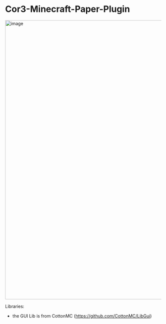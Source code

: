 # Cor3-Minecraft-Paper-Plugin

<img src="https://cron3x.github.io/z_z/cor3.png" alt="image" width="900"/>


Libraries: 
  - the GUI Lib is from CottonMC (https://github.com/CottonMC/LibGui)
